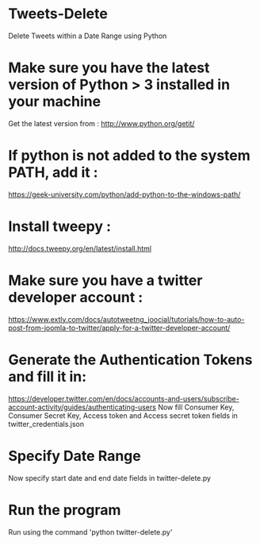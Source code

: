 # Tweets-Delete
Delete Tweets within a Date Range using Python

# Make sure you have the latest version of Python > 3 installed in your machine
Get the latest version from :  http://www.python.org/getit/

# If python is not added to the system PATH, add it :
https://geek-university.com/python/add-python-to-the-windows-path/

# Install tweepy :
http://docs.tweepy.org/en/latest/install.html

# Make sure you have a twitter developer account :
https://www.extly.com/docs/autotweetng_joocial/tutorials/how-to-auto-post-from-joomla-to-twitter/apply-for-a-twitter-developer-account/

# Generate the Authentication Tokens and fill it in:
https://developer.twitter.com/en/docs/accounts-and-users/subscribe-account-activity/guides/authenticating-users
Now fill Consumer Key, Consumer Secret Key, Access token and Access secret token fields in twitter_credentials.json

# Specify Date Range
Now specify start date and end date fields in twitter-delete.py

# Run the program
Run using the command 'python twitter-delete.py'
